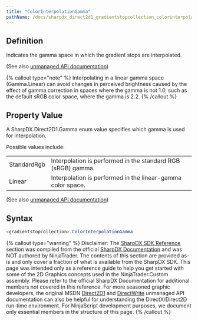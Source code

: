 ```yaml
---
title: "ColorInterpolationGamma"
pathName: /docs/sharpdx_direct2d1_gradientstopcollection_colorinterpolationgamma
---
```


## Definition

Indicates the gamma space in which the gradient stops are interpolated.

(See also [unmanaged API documentation](https://msdn.microsoft.com/en-us/library/dd316786.aspx))

{% callout type="note" %}
Interpolating in a linear gamma space (Gamma.Linear) can avoid changes in perceived brightness caused by the effect of gamma correction in spaces where the gamma is not 1.0, such as the default sRGB color space, where the gamma is 2.2.
{% /callout %}

## Property Value

A SharpDX.Direct2D1.Gamma enum value specifies which gamma is used for interpolation.

Possible values include:

|  |  |
| --- | --- |
| StandardRgb | Interpolation is performed in the standard RGB (sRGB) gamma. |
| Linear | Interpolation is performed in the linear-gamma color space. |

(See also [unmanaged API documentation](https://msdn.microsoft.com/en-us/library/dd368113.aspx))

## Syntax

```csharp
<gradientstopcollection>.ColorInterpolationGamma
```

{% callout type="warning" %}
Disclaimer: The [SharpDX SDK Reference](/docs/desktop/sharpdx_sdk_reference) section was compiled from the official [SharpDX Documentation](http://sharpdx.org/) and was NOT authored by NinjaTrader. The contents of this section are provided as-is and only cover a fraction of what is available from the SharpDX SDK. This page was intended only as a reference guide to help you get started with some of the 2D Graphics concepts used in the NinjaTrader.Custom assembly. Please refer to the official SharpDX Documentation for additional members not covered in this reference. For more seasoned graphic developers, the original MSDN [Direct2D1](https://msdn.microsoft.com/en-us/library/windows/desktop/dd370990.aspx) and [DirectWrite](https://msdn.microsoft.com/en-us/library/windows/desktop/dd368038.aspx) unmanaged API documentation can also be helpful for understanding the DirectX/Direct2D run-time environment. For NinjaScript development purposes, we document only essential members in the structure of this page.
{% /callout %}
